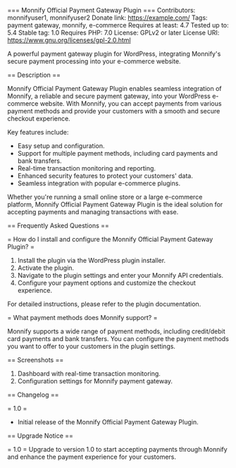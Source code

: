 === Monnify Official Payment Gateway Plugin ===
Contributors: monnifyuser1, monnifyuser2
Donate link: https://example.com/
Tags: payment gateway, monnify, e-commerce
Requires at least: 4.7
Tested up to: 5.4
Stable tag: 1.0
Requires PHP: 7.0
License: GPLv2 or later
License URI: https://www.gnu.org/licenses/gpl-2.0.html

A powerful payment gateway plugin for WordPress, integrating Monnify's secure payment processing into your e-commerce website.

== Description ==

Monnify Official Payment Gateway Plugin enables seamless integration of Monnify, a reliable and secure payment gateway, into your WordPress e-commerce website. With Monnify, you can accept payments from various payment methods and provide your customers with a smooth and secure checkout experience.

Key features include:
- Easy setup and configuration.
- Support for multiple payment methods, including card payments and bank transfers.
- Real-time transaction monitoring and reporting.
- Enhanced security features to protect your customers' data.
- Seamless integration with popular e-commerce plugins.

Whether you're running a small online store or a large e-commerce platform, Monnify Official Payment Gateway Plugin is the ideal solution for accepting payments and managing transactions with ease.

== Frequently Asked Questions ==

= How do I install and configure the Monnify Official Payment Gateway Plugin? =

1. Install the plugin via the WordPress plugin installer.
2. Activate the plugin.
3. Navigate to the plugin settings and enter your Monnify API credentials.
4. Configure your payment options and customize the checkout experience.

For detailed instructions, please refer to the plugin documentation.

= What payment methods does Monnify support? =

Monnify supports a wide range of payment methods, including credit/debit card payments and bank transfers. You can configure the payment methods you want to offer to your customers in the plugin settings.

== Screenshots ==

1. Dashboard with real-time transaction monitoring.
2. Configuration settings for Monnify payment gateway.

== Changelog ==

= 1.0 =
* Initial release of the Monnify Official Payment Gateway Plugin.

== Upgrade Notice ==

= 1.0 =
Upgrade to version 1.0 to start accepting payments through Monnify and enhance the payment experience for your customers.
